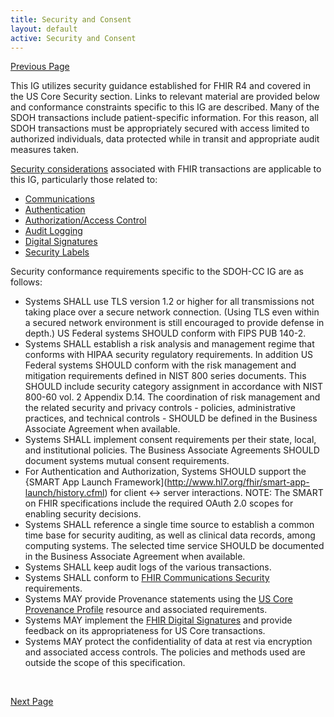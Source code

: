 ```yaml
---
title: Security and Consent
layout: default
active: Security and Consent
---
```


[Previous Page](Notes_for_SDOHCC_Procedure_FoodInsecurity_1.html)


This IG utilizes security guidance established for FHIR R4 and covered in the US Core Security section. Links to relevant material are provided below and conformance constraints specific to this IG are described.
Many of the SDOH transactions include patient-specific information. For this reason, all SDOH transactions must be appropriately secured with access limited to authorized individuals, data protected while in transit and appropriate audit measures taken.

[Security considerations](http://hl7.org/fhir/R4/security.html) associated with FHIR transactions are applicable to this IG, particularly those related to:

* [Communications](http://hl7.org/fhir/R4/security.html#http)
* [Authentication](http://hl7.org/fhir/R4/security.html#authentication)
* [Authorization/Access Control](http://hl7.org/fhir/R4/security.html#authorization/access%20control)
* [Audit Logging](http://hl7.org/fhir/R4/security.html#audit%20logging)
* [Digital Signatures](http://hl7.org/fhir/R4/security.html#digital%20signatures)
* [Security Labels](http://hl7.org/fhir/R4/security-labels.html)
 
 
Security conformance requirements specific to the SDOH-CC IG are as follows:

* Systems SHALL use TLS version 1.2 or higher for all transmissions not taking place over a secure network connection. (Using TLS even within a secured network environment is still encouraged to provide defense in depth.) US Federal systems SHOULD conform with FIPS PUB 140-2.
* Systems SHALL establish a risk analysis and management regime that conforms with HIPAA security regulatory requirements. In addition US Federal systems SHOULD conform with the risk management and mitigation requirements defined in NIST 800 series documents. This SHOULD include security category assignment in accordance with NIST 800-60 vol. 2 Appendix D.14. The coordination of risk management and the related security and privacy controls - policies, administrative practices, and technical controls - SHOULD be defined in the Business Associate Agreement when available.
* Systems SHALL implement consent requirements per their state, local, and institutional policies. The Business Associate Agreements SHOULD document systems mutual consent requirements.
* For Authentication and Authorization, Systems SHOULD support the {SMART App Launch Framework](http://www.hl7.org/fhir/smart-app-launch/history.cfml) for client <-> server interactions. NOTE: The SMART on FHIR specifications include the required OAuth 2.0 scopes for enabling security decisions.
* Systems SHALL reference a single time source to establish a common time base for security auditing, as well as clinical data records, among computing systems. The selected time service SHOULD be documented in the Business Associate Agreement when available.
* Systems SHALL keep audit logs of the various transactions.
* Systems SHALL conform to [FHIR Communications Security](http://hl7.org/fhir/R4/security.html#http) requirements.
* Systems MAY provide Provenance statements using the [US Core Provenance Profile](http://hl7.org/fhir/us/core/StructureDefinition-us-core-provenance.html) resource and associated requirements.
* Systems MAY implement the [FHIR Digital Signatures](http://hl7.org/fhir/R4/security.html#digital%20signatures) and provide feedback on its appropriateness for US Core transactions.
* Systems MAY protect the confidentiality of data at rest via encryption and associated access controls. The policies and methods used are outside the scope of this specification.

<br>

[Next Page](Conformance_Guidance.html)